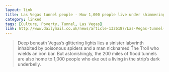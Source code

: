 ```yaml
---
layout: link
title: Las Vegas tunnel people - How 1,000 people live under shimmering strip
category: linked
tags: [Culture, Poverty, Tunnel, Las Vegas]
link: http://www.dailymail.co.uk/news/article-1326187/Las-Vegas-tunnel-people-How-1-000-people-live-shimmering-strip.html
---
```


> Deep beneath Vegas’s glittering lights lies a sinister labyrinth inhabited by poisonous spiders and a man nicknamed The Troll who wields an iron bar. But astonishingly, the 200 miles of flood tunnels are also home to 1,000 people who eke out a living in the strip’s dark underbelly.